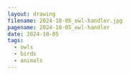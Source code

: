 ```yaml
---
layout: drawing
filename: 2024-10-05_owl-handler.jpg
pagename: 2024-10-05_owl-handler
date: 2024-10-05
tags:
  - owls
  - birds
  - animals
---
```

